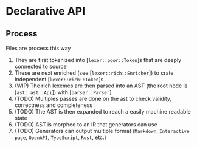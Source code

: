 # Declarative API

## Process

Files are process this way

1. They are first tokenized into [`lexer::poor::Token`]s that are deeply connected to source
2. These are next enriched (see [`lexer::rich::Enricher`]) to crate independent [`lexer::rich::Token`]s
3. (WIP) The rich lexemes are then parsed into an AST (the root node is [`ast::ast::Api`]) with [`parser::Parser`]
4. (TODO) Multiples passes are done on the ast to check validity, correctness and completeness
5. (TODO) The AST is then expanded to reach a easily machine readable state
6. (TODO) AST is morphed to an IR that generators can use
7. (TODO) Generators can output multiple format (`Markdown`, `Interactive page`, `OpenAPI`, `TypeScript`, `Rust`, etc.)
